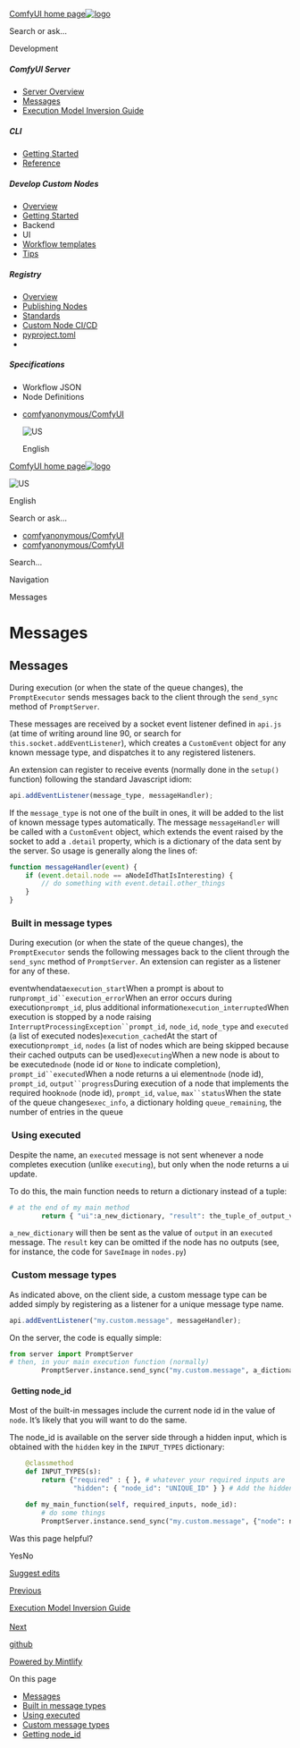 [ComfyUI home page![logo](https://mintlify.s3.us-west-1.amazonaws.com/dripart/logo.png)](http://docs.comfy.org/)

Search or ask...

Development

##### ComfyUI Server

- [Server Overview](http://docs.comfy.org/essentials/comfyui-server/comms_overview)
- [Messages](http://docs.comfy.org/essentials/comfyui-server/comms_messages)
- [Execution Model Inversion Guide](http://docs.comfy.org/essentials/comfyui-server/execution_model_inversion_guide)

##### CLI

- [Getting Started](http://docs.comfy.org/comfy-cli/getting-started)
- [Reference](http://docs.comfy.org/comfy-cli/reference)

##### Develop Custom Nodes

- [Overview](http://docs.comfy.org/custom-nodes/overview)
- [Getting Started](http://docs.comfy.org/custom-nodes/walkthrough)
- Backend
- UI
- [Workflow templates](http://docs.comfy.org/custom-nodes/workflow_templates)
- [Tips](http://docs.comfy.org/custom-nodes/tips)

##### Registry

- [Overview](http://docs.comfy.org/registry/overview)
- [Publishing Nodes](http://docs.comfy.org/registry/publishing)
- [Standards](http://docs.comfy.org/registry/standards)
- [Custom Node CI/CD](http://docs.comfy.org/registry/cicd)
- [pyproject.toml](http://docs.comfy.org/registry/specifications)
- [](http://docs.comfy.org/)

##### Specifications

- Workflow JSON
- Node Definitions

<!--THE END-->

- [comfyanonymous/ComfyUI](https://github.com/comfyanonymous/ComfyUI)
  
  ![US](https://purecatamphetamine.github.io/country-flag-icons/1x1/US.svg)
  
  English

[ComfyUI home page![logo](https://mintlify.s3.us-west-1.amazonaws.com/dripart/logo.png)](http://docs.comfy.org/)

![US](https://purecatamphetamine.github.io/country-flag-icons/1x1/US.svg)

English

Search or ask...

- [comfyanonymous/ComfyUI](https://github.com/comfyanonymous/ComfyUI)
- [comfyanonymous/ComfyUI](https://github.com/comfyanonymous/ComfyUI)

Search...

Navigation

Messages

# Messages

## [​](http://docs.comfy.org#messages) Messages

During execution (or when the state of the queue changes), the `PromptExecutor` sends messages back to the client through the `send_sync` method of `PromptServer`.

These messages are received by a socket event listener defined in `api.js` (at time of writing around line 90, or search for `this.socket.addEventListener`), which creates a `CustomEvent` object for any known message type, and dispatches it to any registered listeners.

An extension can register to receive events (normally done in the `setup()` function) following the standard Javascript idiom:

```javascript
api.addEventListener(message_type, messageHandler);
```

If the `message_type` is not one of the built in ones, it will be added to the list of known message types automatically. The message `messageHandler` will be called with a `CustomEvent` object, which extends the event raised by the socket to add a `.detail` property, which is a dictionary of the data sent by the server. So usage is generally along the lines of:

```javascript
function messageHandler(event) {
    if (event.detail.node == aNodeIdThatIsInteresting) {
        // do something with event.detail.other_things
    }
}
```

### [​](http://docs.comfy.org#built-in-message-types) Built in message types

During execution (or when the state of the queue changes), the `PromptExecutor` sends the following messages back to the client through the `send_sync` method of `PromptServer`. An extension can register as a listener for any of these.

eventwhendata`execution_start`When a prompt is about to run`prompt_id``execution_error`When an error occurs during execution`prompt_id`, plus additional information`execution_interrupted`When execution is stopped by a node raising `InterruptProcessingException``prompt_id`, `node_id`, `node_type` and `executed` (a list of executed nodes)`execution_cached`At the start of execution`prompt_id`, `nodes` (a list of nodes which are being skipped because their cached outputs can be used)`executing`When a new node is about to be executed`node` (node id or `None` to indicate completion), `prompt_id``executed`When a node returns a ui element`node` (node id), `prompt_id`, `output``progress`During execution of a node that implements the required hook`node` (node id), `prompt_id`, `value`, `max``status`When the state of the queue changes`exec_info`, a dictionary holding `queue_remaining`, the number of entries in the queue

### [​](http://docs.comfy.org#using-executed) Using executed

Despite the name, an `executed` message is not sent whenever a node completes execution (unlike `executing`), but only when the node returns a ui update.

To do this, the main function needs to return a dictionary instead of a tuple:

```python
# at the end of my main method
        return { "ui":a_new_dictionary, "result": the_tuple_of_output_values }
```

`a_new_dictionary` will then be sent as the value of `output` in an `executed` message. The `result` key can be omitted if the node has no outputs (see, for instance, the code for `SaveImage` in `nodes.py`)

### [​](http://docs.comfy.org#custom-message-types) Custom message types

As indicated above, on the client side, a custom message type can be added simply by registering as a listener for a unique message type name.

```javascript
api.addEventListener("my.custom.message", messageHandler);
```

On the server, the code is equally simple:

```python
from server import PromptServer
# then, in your main execution function (normally)
        PromptServer.instance.send_sync("my.custom.message", a_dictionary)
```

#### [​](http://docs.comfy.org#getting-node-id) Getting node\_id

Most of the built-in messages include the current node id in the value of `node`. It’s likely that you will want to do the same.

The node\_id is available on the server side through a hidden input, which is obtained with the `hidden` key in the `INPUT_TYPES` dictionary:

```python
    @classmethod    
    def INPUT_TYPES(s):
        return {"required" : { }, # whatever your required inputs are 
                "hidden": { "node_id": "UNIQUE_ID" } } # Add the hidden key

    def my_main_function(self, required_inputs, node_id):
        # do some things
        PromptServer.instance.send_sync("my.custom.message", {"node": node_id, "other_things": etc})
```

Was this page helpful?

YesNo

[Suggest edits](https://github.com/comfy-org/docs/edit/main/essentials/comfyui-server/comms_messages.mdx)

[Previous](http://docs.comfy.org/essentials/comfyui-server/comms_overview)

[Execution Model Inversion Guide  
\
Next](http://docs.comfy.org/essentials/comfyui-server/execution_model_inversion_guide)

[github](https://github.com/comfyanonymous/ComfyUI/)

[Powered by Mintlify](https://mintlify.com/preview-request?utm_campaign=poweredBy&utm_medium=referral&utm_source=docs.comfy.org)

On this page

- [Messages](http://docs.comfy.org#messages)
- [Built in message types](http://docs.comfy.org#built-in-message-types)
- [Using executed](http://docs.comfy.org#using-executed)
- [Custom message types](http://docs.comfy.org#custom-message-types)
- [Getting node\_id](http://docs.comfy.org#getting-node-id)